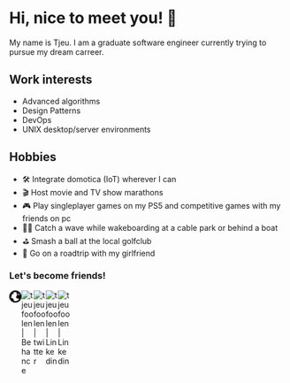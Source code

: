 # Hi, nice to meet you! 👋
My name is Tjeu. 
I am a graduate software engineer currently trying to pursue my dream carreer.

## Work interests 
- Advanced algorithms
- Design Patterns
- DevOps
- UNIX desktop/server environments

## Hobbies
- 🛠️ Integrate domotica (IoT) wherever I can
- 🎬 Host movie and TV show marathons
- 🎮 Play singleplayer games on my PS5 and competitive games with my friends on pc
- 🏄‍♂️ Catch a wave while wakeboarding at a cable park or behind a boat
- ⛳ Smash a ball at the local golfclub
- 🚐 Go on a roadtrip with my girlfriend

### Let's become friends!
[<img align="left" alt="tjeufoolen.nl | Website" width="22px" src="https://raw.githubusercontent.com/iconic/open-iconic/master/svg/globe.svg"  />][website]
[<img align="left" alt="tjeufoolen | Behance" width="22px" src="https://cdn.jsdelivr.net/npm/simple-icons@3.6.0/icons/behance.svg"  />][behance]
[<img align="left" alt="tjeufoolen | twitter" width="22px" src="https://cdn.jsdelivr.net/npm/simple-icons@3.6.0/icons/twitter.svg"  />][twitter]
[<img align="left" alt="tjeufoolen | Linkedin" width="22px" src="https://cdn.jsdelivr.net/npm/simple-icons@3.6.0/icons/linkedin.svg"  />][linkedin]
[<img align="left" alt="tjeufoolen | Linkedin" width="22px" src="https://cdn.jsdelivr.net/npm/simple-icons@3.6.0/icons/stackoverflow.svg" />][stackoverflow]
<!-- <br /> -->
<!-- <br /> -->

<!-- --- -->

<!-- ![Top Langs](https://github-readme-stats.vercel.app/api/top-langs/?username=tjeufoolen&layout=compact&show_icons=true&count_private=true) --> 
<!-- ![Stats](https://github-readme-stats.vercel.app/api?username=tjeufoolen&show_icons=true&include_all_commits=true&show_icons=true&count_private=true) --> 

[website]: https://tjeufoolen.nl/
[behance]: https://www.behance.net/TjeuFoolen
[twitter]: https://twitter.com/tjeufoolen
[linkedin]: https://www.linkedin.com/in/tjeu-foolen-71b186121/
[stackoverflow]: https://stackoverflow.com/users/11023639/tjeu-foolen
